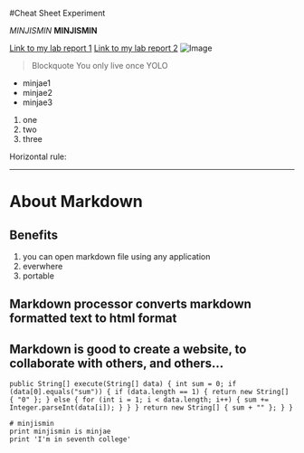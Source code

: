 #Cheat Sheet Experiment

*MINJISMIN*
**MINJISMIN**

[Link to my lab report 1](https://minjismin.github.io/cse15l-lab-reports/lab-report-1-week-2.html)
[Link to my lab report 2](https://minjismin.github.io/cse15l-lab-reports/lab-report-2-week-4.html)
![Image](https://upload.wikimedia.org/wikipedia/en/4/44/University_of_California%2C_San_Diego_seal.svg)


>Blockquote 
You only live once YOLO

* minjae1
* minjae2
* minjae3

1. one
2. two
3. three


Horizontal rule: 

---

# About Markdown

## Benefits
1. you can open markdown file using any application
2. everwhere
3. portable 

## Markdown processor converts markdown formatted text to html format

## Markdown is good to create a website, to collaborate with others, and others...


`public String[] execute(String[] data) {
      int sum = 0;
      if (data[0].equals("sum")) {
         if (data.length == 1) {
            return new String[] { "0" };
         } else {
            for (int i = 1; i < data.length; i++) {
               sum += Integer.parseInt(data[i]);
            }
         }
      }
      return new String[] { sum + "" };
   }
}`

```
# minjismin
print minjismin is minjae
print 'I'm in seventh college'
```


